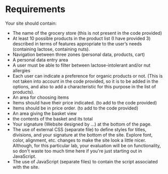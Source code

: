 # Requirements

Your site should contain:
- The name of the grocery store (this is not present in the code provided)
- At least 10 possible products in the product list (I have provided 3) described in terms of features appropriate to the user’s needs (containing lactose, containing nuts).
- Navigation between three zones (personal data, products, cart)
- A personal data entry area
- A user must be able to filter between lactose-intolerant and/or nut allergies
- Each user can indicate a preference for organic products or not. (This is not taken into account in the code provided, so it is to be added in the options, and also to add a characteristic for this purpose in the list of products).
- An area for choosing items
- Items should have their price indicated. (to add to the code provided)
- Items should be in price order. (to add to the code provided)
- An area giving the basket view
- the contents of the basket and its total
- Your signature (Website designed by ...) at the bottom of the page.
- The use of external CSS (separate file) to define styles for titles, divisions, and your signature at the bottom of the site. Explore font, color, alignment, etc. changes to make the site look a little nicer. Although, for this particular lab, your evaluation will be on functionality, so don't waste too much time here if you're just starting out in JavaScript.
- The use of JavaScript (separate files) to contain the script associated with the site.